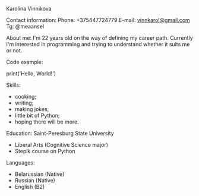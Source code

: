 Karolina Vinnikova

Contact information:
Phone: +375447724779
E-mail: vinnkarol@gmail.com
Tg: @meaansel

About me:
I'm 22 years old on the way of defining my career path. Currently I'm interested in programming and trying to understand whether it suits me or not.

Code example:

print('Hello, World!')

Skills:
- cooking;
- writing;
- making jokes;
- little bit of Python;
- hoping there will be more.

Education:
Saint-Peresburg State University
- Liberal Arts (Cognitive Science major)
- Stepik course on Python

Languages:
- Belarussian (Native)
- Russian (Native)
- English (B2)
